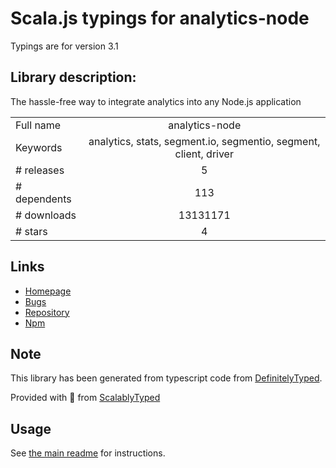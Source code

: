 
# Scala.js typings for analytics-node

Typings are for version 3.1

## Library description:
The hassle-free way to integrate analytics into any Node.js application

|                    |                 |
| ------------------ | :-------------: |
| Full name          | analytics-node |
| Keywords           | analytics, stats, segment.io, segmentio, segment, client, driver |
| # releases         | 5 |
| # dependents       | 113 |
| # downloads        | 13131171 |
| # stars            | 4 |

## Links
- [Homepage](https://github.com/segmentio/analytics-node#readme)
- [Bugs](https://github.com/segmentio/analytics-node/issues)
- [Repository](https://github.com/segmentio/analytics-node)
- [Npm](https://www.npmjs.com/package/analytics-node)
    


## Note
This library has been generated from typescript code from [DefinitelyTyped](https://definitelytyped.org).

Provided with :purple_heart: from [ScalablyTyped](https://github.com/oyvindberg/ScalablyTyped)

## Usage
See [the main readme](../../readme.md) for instructions.


